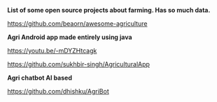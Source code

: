 **List of some open source projects about farming. Has so much data.**

https://github.com/beaorn/awesome-agriculture 

**Agri Android app made entirely using java**

https://youtu.be/-mDYZHtcagk

https://github.com/sukhbir-singh/AgriculturalApp

**Agri chatbot AI based**

https://github.com/dhishku/AgriBot
